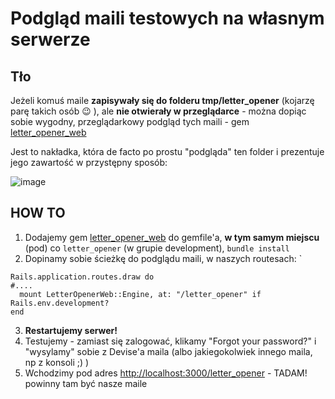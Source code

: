 # Podgląd maili testowych na własnym serwerze

## Tło

Jeżeli komuś maile **zapisywały się  do folderu tmp/letter_opener** (kojarzę parę takich osób :wink: ), ale **nie otwierały w przeglądarce** - można dopiąc sobie wygodny, przeglądarkowy podgląd  tych maili - gem [letter_opener_web](https://github.com/fgrehm/letter_opener_web)

Jest to nakładka, która de facto po prostu "podgląda" ten folder i prezentuje jego zawartość w przystępny sposób:


![image](https://github.com/infakt/workshops_2023_basic_app/assets/13132306/b365704b-a0e4-4815-8816-fac4005822b4)


## HOW TO

1. Dodajemy gem [letter_opener_web](https://github.com/fgrehm/letter_opener_web) do gemfile'a, **w tym samym miejscu** (pod) co `letter_opener` (w grupie development), `bundle install`
2. Dopinamy sobie ścieżkę do podglądu maili, w naszych routesach: `
```
Rails.application.routes.draw do
#....
  mount LetterOpenerWeb::Engine, at: "/letter_opener" if Rails.env.development?
end
```
3. **Restartujemy serwer!**
4. Testujemy - zamiast się zalogować, klikamy "Forgot your password?" i "wysylamy" sobie z Devise'a maila (albo jakiegokolwiek innego maila, np z konsoli ;) )
5. Wchodzimy pod adres [http://localhost:3000/letter_opener](http://localhost:3019/letter_opener) - TADAM! powinny tam być nasze maile
